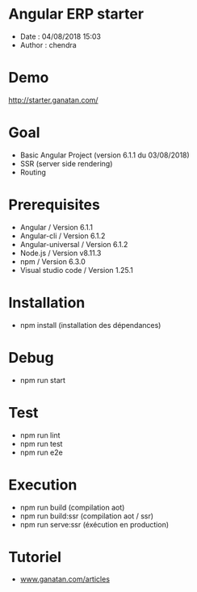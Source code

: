 # Angular ERP starter
- Date : 04/08/2018 15:03
- Author : chendra

# Demo
http://starter.ganatan.com/

# Goal
- Basic Angular Project (version 6.1.1 du 03/08/2018)
- SSR (server side rendering)
- Routing

# Prerequisites
- Angular / Version 6.1.1
- Angular-cli / Version 6.1.2
- Angular-universal / Version 6.1.2
- Node.js / Version v8.11.3
- npm / Version 6.3.0
- Visual studio code / Version 1.25.1

# Installation
- npm install (installation des dépendances)

# Debug
- npm run start

# Test
- npm run lint
- npm run test
- npm run e2e

# Execution
- npm run build (compilation aot)
- npm run build:ssr (compilation aot / ssr)
- npm run serve:ssr (éxécution en production)

# Tutoriel 
- www.ganatan.com/articles
